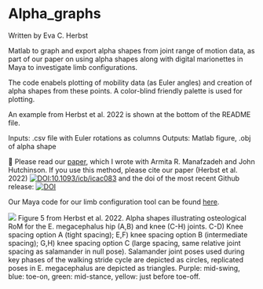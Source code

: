 # Alpha_graphs

Written by Eva C. Herbst

Matlab to graph and export alpha shapes from joint range of motion data, as part of our paper on using alpha shapes along with digital marionettes in Maya to investigate limb configurations.

The code enabels plotting of mobility data (as Euler angles) and creation of alpha shapes from these points. A color-blind friendly palette is used for plotting.

An example from Herbst et al. 2022 is shown at the bottom of the README file.

Inputs: .csv file with Euler rotations as columns
Outputs: Matlab figure, .obj of alpha shape


:pencil:  Please read our [paper](https://doi.org/10.1093/icb/icac083), which I wrote with Armita R. Manafzadeh and John Hutchinson. If you use this method, please cite our paper (Herbst et al. 2022) [![DOI:10.1093/icb/icac083](http://img.shields.io/badge/DOI-10.1093/icb/icac083-GREEN.svg)](LINK) and the doi of the most recent Github release:
[![DOI](https://zenodo.org/badge/495432627.svg)](https://zenodo.org/badge/latestdoi/495432627)

Our Maya code for our limb configuration tool can be found [here](https://bitbucket.org/xromm/xromm_other_mel_scripts/src/main). 



![](alpha_new_knee_order.png)
Figure 5 from Herbst et al. 2022. Alpha shapes illustrating osteological RoM for the E. megacephalus hip (A,B) and knee (C-H) joints. C-D) Knee spacing option A (tight
spacing); E,F) knee spacing option B (intermediate spacing); G,H) knee spacing option C (large spacing, same relative joint spacing as salamander in
null pose). Salamander joint poses used during key phases of the walking stride cycle are depicted as circles, replicated poses in E. megacephalus are
depicted as triangles. Purple: mid-swing, blue: toe-on, green: mid-stance, yellow: just before toe-off.
